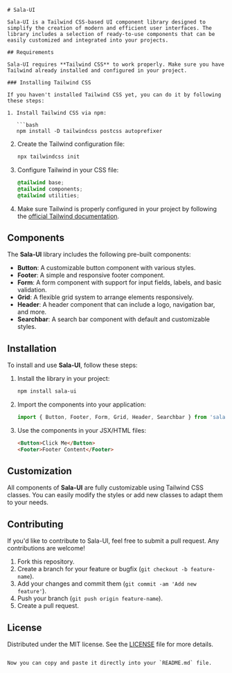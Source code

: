 ```
# Sala-UI

Sala-UI is a Tailwind CSS-based UI component library designed to simplify the creation of modern and efficient user interfaces. The library includes a selection of ready-to-use components that can be easily customized and integrated into your projects.

## Requirements

Sala-UI requires **Tailwind CSS** to work properly. Make sure you have Tailwind already installed and configured in your project.

### Installing Tailwind CSS

If you haven't installed Tailwind CSS yet, you can do it by following these steps:

1. Install Tailwind CSS via npm:

   ```bash
   npm install -D tailwindcss postcss autoprefixer
   ```

2. Create the Tailwind configuration file:

   ```bash
   npx tailwindcss init
   ```

3. Configure Tailwind in your CSS file:

   ```css
   @tailwind base;
   @tailwind components;
   @tailwind utilities;
   ```

4. Make sure Tailwind is properly configured in your project by following the [official Tailwind documentation](https://tailwindcss.com/docs/installation).

## Components

The **Sala-UI** library includes the following pre-built components:

- **Button**: A customizable button component with various styles.
- **Footer**: A simple and responsive footer component.
- **Form**: A form component with support for input fields, labels, and basic validation.
- **Grid**: A flexible grid system to arrange elements responsively.
- **Header**: A header component that can include a logo, navigation bar, and more.
- **Searchbar**: A search bar component with default and customizable styles.

## Installation

To install and use **Sala-UI**, follow these steps:

1. Install the library in your project:

   ```bash
   npm install sala-ui
   ```

2. Import the components into your application:

   ```javascript
   import { Button, Footer, Form, Grid, Header, Searchbar } from 'sala-ui';
   ```

3. Use the components in your JSX/HTML files:

   ```html
   <Button>Click Me</Button>
   <Footer>Footer Content</Footer>
   ```

## Customization

All components of **Sala-UI** are fully customizable using Tailwind CSS classes. You can easily modify the styles or add new classes to adapt them to your needs.

## Contributing

If you'd like to contribute to Sala-UI, feel free to submit a pull request. Any contributions are welcome!

1. Fork this repository.
2. Create a branch for your feature or bugfix (`git checkout -b feature-name`).
3. Add your changes and commit them (`git commit -am 'Add new feature'`).
4. Push your branch (`git push origin feature-name`).
5. Create a pull request.

## License

Distributed under the MIT license. See the [LICENSE](LICENSE) file for more details.
```

Now you can copy and paste it directly into your `README.md` file.